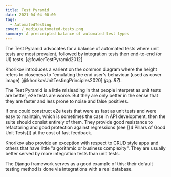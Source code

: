 ```yaml
---
title: Test Pyramid
date: 2021-04-04 00:00
tags:
  - AutomatedTesting
cover: /_media/automated-tests.png
summary: A prescripted balance of automated test types
---
```


The Test Pyramid advocates for a balance of automated tests where unit tests are most prevalent, followed by integration tests then end-to-end (or UI) tests. [@fowlerTestPyramid2012]

Khorikov introduces a varient on the common diagram where the height refers to closeness to "emulating the end user's behaviour (used as cover image) [@khorikovUnitTestingPrinciples2020] *(pg. 87)*.

The Test Pyramid is a little misleading in that people interpret as unit tests are better, e2e tests are worse. But they are only better in the sense that they are faster and less prone to noise and false positives.

If one could construct e2e tests that were as fast as unit tests and were easy to maintain, which is sometimes the case in API development, then the suite should consist entirely of them. They provide good resistance to refactoring and good protection against regressions (see [[4 Pillars of Good Unit Tests]]) at the cost of fast feedback.

Khorikov also provide an exception with respect to CRUD style apps and others that have little "algorithmic or business complexity". They are usually better served by more integration tests than unit tests.

The Django framework serves as a good example of this: their default testing method is done via integrations with a real database.
